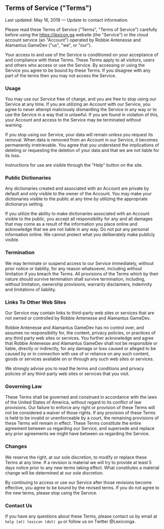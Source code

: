 ## Terms of Service ("Terms")

Last updated: May 16, 2018 — Update to contact information.

Please read these Terms of Service ("Terms", "Terms of Service") carefully before using the https://lexicon.ga website (the "Service") or the cloud account service (an "Account") operated by Robbie Antenesse and Alamantus GameDev ("us", "we", or "our").

Your access to and use of the Service is conditioned on your acceptance of and compliance with these Terms. These Terms apply to all visitors, users and others who access or use the Service. By accessing or using the Service you agree to be bound by these Terms. If you disagree with any part of the terms then you may not access the Service.

### Usage
You may use our Service free of charge, and you are free to stop using our Service at any time. If you are utilizing an Account with our Service, you agree to never attempt maliciously dismantling the Service in any way or to use the Service in a way that is unlawful. If you are found in violation of this, your Account and access to the Service may be terminated without warning.

If you stop using our Service, your data will remain unless you request its removal. When data is removed from an Account in our Service, it becomes permanently irretrievable. You agree that you understand the implications of deleting or requesting the deletion of your data and that we are not liable for its loss.

Instructions for use are visible through the "Help" button on the site.

### Public Dictionaries
Any dictionaries created and associated with an Account are private by default and only visible to the owner of the Account. You may make your dictionaries visible to the public at any time by utilizing the appropriate dictionarys setting.

If you utilize the ability to make dictionaries associated with an Account visible to the public, you accept all responsibility for any and all damages that may come as a result of the information you place online and acknowledge that we are not liable in any way. Do not put any personal information online. We cannot protect what you deliberately make publicly visible.

### Termination
We may terminate or suspend access to our Service immediately, without prior notice or liability, for any reason whatsoever, including without limitation if you breach the Terms. All provisions of the Terms which by their nature should survive termination shall survive termination, including, without limitation, ownership provisions, warranty disclaimers, indemnity and limitations of liability.

### Links To Other Web Sites
Our Service may contain links to third-party web sites or services that are not owned or controlled by Robbie Antenesse and Alamantus GameDev.

Robbie Antenesse and Alamantus GameDev has no control over, and assumes no responsibility for, the content, privacy policies, or practices of any third party web sites or services. You further acknowledge and agree that Robbie Antenesse and Alamantus GameDev shall not be responsible or liable, directly or indirectly, for any damage or loss caused or alleged to be caused by or in connection with use of or reliance on any such content, goods or services available on or through any such web sites or services.

We strongly advise you to read the terms and conditions and privacy policies of any third-party web sites or services that you visit.

### Governing Law
These Terms shall be governed and construed in accordance with the laws of the United States of America, without regard to its conflict of law provisions. Our failure to enforce any right or provision of these Terms will not be considered a waiver of those rights. If any provision of these Terms is held to be invalid or unenforceable by a court, the remaining provisions of these Terms will remain in effect. These Terms constitute the entire agreement between us regarding our Service, and supersede and replace any prior agreements we might have between us regarding the Service.

### Changes
We reserve the right, at our sole discretion, to modify or replace these Terms at any time. If a revision is material we will try to provide at least 5 days notice prior to any new terms taking effect. What constitutes a material change will be determined at our sole discretion.

By continuing to access or use our Service after those revisions become effective, you agree to be bound by the revised terms. If you do not agree to the new terms, please stop using the Service.

### Contact Us
If you have any questions about these Terms, please contact us by email at `help (at) lexicon (dot) ga` or follow us on Twitter @Lexiconga.